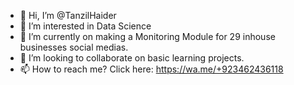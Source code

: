 - 👋 Hi, I’m @TanzilHaider
- 👀 I’m interested in Data Science
- 🌱 I’m currently on making a Monitoring Module for 29 inhouse businesses social medias. 
- 💞️ I’m looking to collaborate on basic learning projects.
- 📫 How to reach me? Click here: https://wa.me/+923462436118

<!---
TanzilHaider/TanzilHaider is a ✨ special ✨ repository because its `README.md` (this file) appears on your GitHub profile.
You can click the Preview link to take a look at your changes.
--->

